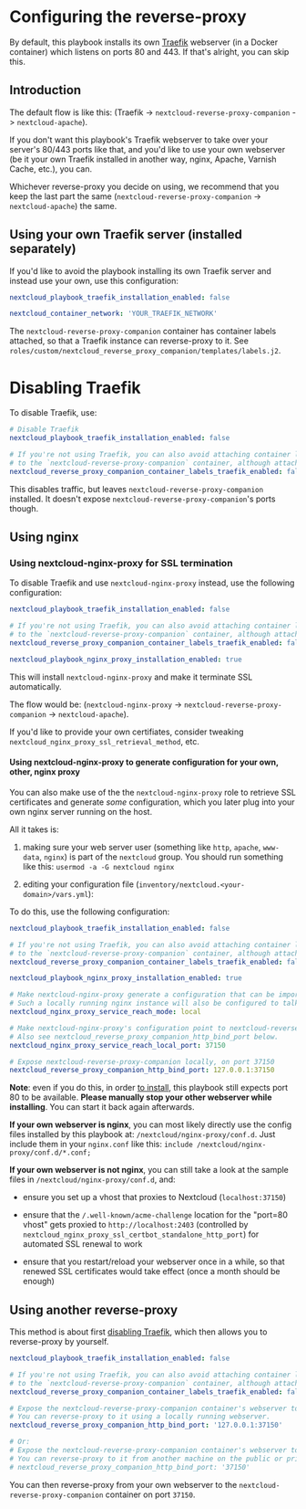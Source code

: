# Configuring the reverse-proxy

By default, this playbook installs its own [Traefik](https://traefik.io/) webserver (in a Docker container) which listens on ports 80 and 443.
If that's alright, you can skip this.


## Introduction

The default flow is like this: (Traefik -> `nextcloud-reverse-proxy-companion` -> `nextcloud-apache`).

If you don't want this playbook's Traefik webserver to take over your server's 80/443 ports like that,
and you'd like to use your own webserver (be it your own Traefik installed in another way, nginx, Apache, Varnish Cache, etc.), you can.

Whichever reverse-proxy you decide on using, we recommend that you keep the last part the same (`nextcloud-reverse-proxy-companion` -> `nextcloud-apache`) the same.


## Using your own Traefik server (installed separately)

If you'd like to avoid the playbook installing its own Traefik server and instead use your own, use this configuration:

```yaml
nextcloud_playbook_traefik_installation_enabled: false

nextcloud_container_network: 'YOUR_TRAEFIK_NETWORK'
```

The `nextcloud-reverse-proxy-companion` container has container labels attached, so that a Traefik instance can reverse-proxy to it. See `roles/custom/nextcloud_reverse_proxy_companion/templates/labels.j2`.


# Disabling Traefik

To disable Traefik, use:

```yaml
# Disable Traefik
nextcloud_playbook_traefik_installation_enabled: false

# If you're not using Traefik, you can also avoid attaching container labels
# to the `nextcloud-reverse-proxy-companion` container, although attaching labels won't hurt.
nextcloud_reverse_proxy_companion_container_labels_traefik_enabled: false
```

This disables traffic, but leaves `nextcloud-reverse-proxy-companion` installed. It doesn't expose `nextcloud-reverse-proxy-companion`'s ports though.


## Using nginx


### Using nextcloud-nginx-proxy for SSL termination

To disable Traefik and use `nextcloud-nginx-proxy` instead, use the following configuration:

```yaml
nextcloud_playbook_traefik_installation_enabled: false

# If you're not using Traefik, you can also avoid attaching container labels
# to the `nextcloud-reverse-proxy-companion` container, although attaching labels won't hurt.
nextcloud_reverse_proxy_companion_container_labels_traefik_enabled: false

nextcloud_playbook_nginx_proxy_installation_enabled: true
```

This will install `nextcloud-nginx-proxy` and make it terminate SSL automatically.

The flow would be: (`nextcloud-nginx-proxy` -> `nextcloud-reverse-proxy-companion` -> `nextcloud-apache`).

If you'd like to provide your own certifiates, consider tweaking `nextcloud_nginx_proxy_ssl_retrieval_method`, etc.


#### Using nextcloud-nginx-proxy to generate configuration for your own, other, nginx proxy

You can also make use of the the `nextcloud-nginx-proxy` role to retrieve SSL certificates and generate *some* configuration, which you later plug into your own nginx server running on the host.

All it takes is:

1) making sure your web server user (something like `http`, `apache`, `www-data`, `nginx`) is part of the `nextcloud` group. You should run something like this: `usermod -a -G nextcloud nginx`

2) editing your configuration file (`inventory/nextcloud.<your-domain>/vars.yml`):

To do this, use the following configuration:

```yaml
nextcloud_playbook_traefik_installation_enabled: false

# If you're not using Traefik, you can also avoid attaching container labels
# to the `nextcloud-reverse-proxy-companion` container, although attaching labels won't hurt.
nextcloud_reverse_proxy_companion_container_labels_traefik_enabled: false

nextcloud_playbook_nginx_proxy_installation_enabled: true

# Make nextcloud-nginx-proxy generate a configuration that can be imported into a locally running nginx.
# Such a locally running nginx instance will also be configured to talk to nextcloud-reverse-proxy-companion locally.
nextcloud_nginx_proxy_service_reach_mode: local

# Make nextcloud-nginx-proxy's configuration point to nextcloud-reverse-proxy-companion's local port.
# Also see nextcloud_reverse_proxy_companion_http_bind_port below.
nextcloud_nginx_proxy_service_reach_local_port: 37150

# Expose nextcloud-reverse-proxy-companion locally, on port 37150
nextcloud_reverse_proxy_companion_http_bind_port: 127.0.0.1:37150
```

**Note**: even if you do this, in order [to install](installing.md), this playbook still expects port 80 to be available. **Please manually stop your other webserver while installing**. You can start it back again afterwards.

**If your own webserver is nginx**, you can most likely directly use the config files installed by this playbook at: `/nextcloud/nginx-proxy/conf.d`. Just include them in your `nginx.conf` like this: `include /nextcloud/nginx-proxy/conf.d/*.conf;`

**If your own webserver is not nginx**, you can still take a look at the sample files in `/nextcloud/nginx-proxy/conf.d`, and:

- ensure you set up a vhost that proxies to Nextcloud (`localhost:37150`)

- ensure that the `/.well-known/acme-challenge` location for the "port=80 vhost" gets proxied to `http://localhost:2403` (controlled by `nextcloud_nginx_proxy_ssl_certbot_standalone_http_port`) for automated SSL renewal to work

- ensure that you restart/reload your webserver once in a while, so that renewed SSL certificates would take effect (once a month should be enough)


## Using another reverse-proxy

This method is about first [disabling Traefik](#disabling-traefik), which then allows you to reverse-proxy by yourself.

```yaml
nextcloud_playbook_traefik_installation_enabled: false

# If you're not using Traefik, you can also avoid attaching container labels
# to the `nextcloud-reverse-proxy-companion` container, although attaching labels won't hurt.
nextcloud_reverse_proxy_companion_container_labels_traefik_enabled: false

# Expose the nextcloud-reverse-proxy-companion container's webserver to port 37150 on the loopback network interface only.
# You can reverse-proxy to it using a locally running webserver.
nextcloud_reverse_proxy_companion_http_bind_port: '127.0.0.1:37150'

# Or:
# Expose the nextcloud-reverse-proxy-companion container's webserver to port 37150 on all network interfaces.
# You can reverse-proxy to it from another machine on the public or private network.
# nextcloud_reverse_proxy_companion_http_bind_port: '37150'
```

You can then reverse-proxy from your own webserver to the `nextcloud-reverse-proxy-companion` container on port `37150`.
